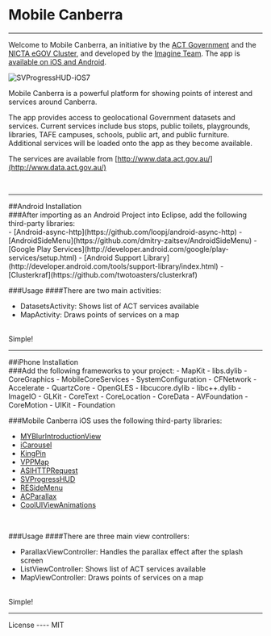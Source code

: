 # Mobile Canberra
<hr />

Welcome to Mobile Canberra, an initiative by the [ACT Government](http://www.cmd.act.gov.au/open_government) and the [NICTA eGOV Cluster](http://www.egovernmentcluster.org.au/), and developed by the [Imagine Team](http://imagineteamsolutions.com). The app is [available on iOS and Android](http://imagineteamsolutions.com/app/mobile-canberra-phase-2/).

![SVProgressHUD-iOS7](http://imagineteamsolutions.com/imagineteam/wp-content/uploads/2013/12/mobilecanberrascreen.png)


Mobile Canberra is a powerful platform for showing points of interest and services around Canberra. 

The app provides access to geolocational Government datasets and services. Current services include bus stops, 
public toilets, playgrounds, libraries, TAFE campuses, schools, public art, and public furniture. Additional services will be loaded onto the app as they become available. 

The services are available from [http://www.data.act.gov.au/](http://www.data.act.gov.au/)

<br>
  
<hr />
##Android Installation
<br>
###After importing as an Android Project into Eclipse, add the following third-party libraries:
<br>
  - [Android-async-http](https://github.com/loopj/android-async-http)
  - [AndroidSideMenu](https://github.com/dmitry-zaitsev/AndroidSideMenu)
  - [Google Play Services](http://developer.android.com/google/play-services/setup.html)
  - [Android Support Library](http://developer.android.com/tools/support-library/index.html)
  - [Clusterkraf](https://github.com/twotoasters/clusterkraf)

<br>

###Usage
####There are two main activities:
- DatasetsActivity: Shows list of ACT services available
- MapActivity: Draws points of services on a map

<br>
Simple!

<hr />
##iPhone Installation
<br>
###Add the following frameworks to your project:
  - MapKit
  - libs.dylib
  - CoreGraphics
  - MobileCoreServices
  - SystemConfiguration
  - CFNetwork
  - Accelerate
  - QuartzCore
  - OpenGLES
  - libcucore.dylib
  - libc++.dylib
  - ImageIO
  - GLKit
  - CoreText
  - CoreLocation
  - CoreData
  - AVFoundation
  - CoreMotion
  - UIKit
  - Foundation
 
###Mobile Canberra iOS uses the following third-party libraries:
  - [MYBlurIntroductionView](https://github.com/MatthewYork/MYBlurIntroductionView)
  - [iCarousel](https://github.com/nicklockwood/iCarousel)
  - [KingPin](https://github.com/itsbonczek/kingpin)
  - [VPPMap](https://github.com/vicpenap/VPPMap)
  - [ASIHTTPRequest](http://allseeing-i.com/ASIHTTPRequest/)
  - [SVProgressHUD](https://github.com/samvermette/SVProgressHUD)
  - [RESideMenu](https://github.com/romaonthego/RESideMenu)
  - [ACParallax](https://github.com/acoomans/Parallax)
  - [CoolUIViewAnimations](https://github.com/pdetagyos/CoolUIViewAnimations)

<br>

###Usage
####There are three main view controllers:
- ParallaxViewController: Handles the parallax effect after the splash screen
- ListViewController: Shows list of ACT services available
- MapViewController: Draws points of services on a map

<br>
Simple!

<br>

<hr />
License
----
MIT
